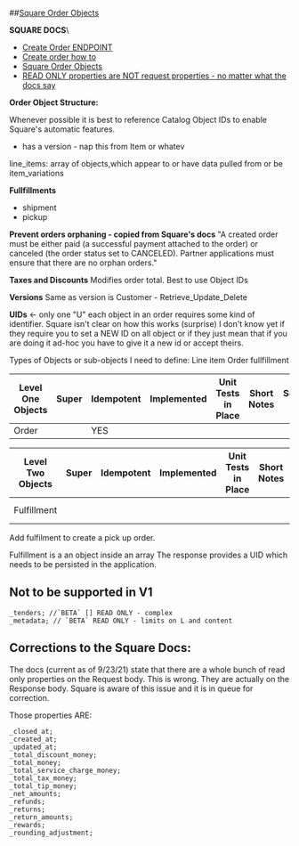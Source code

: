 ##[Square Order Objects](https://developer.squareup.com/docs/orders-api/how-it-works#orders-objects-and-datatypes)

**SQUARE DOCS**\

- [Create Order ENDPOINT](https://developer.squareup.com/reference/square/orders-api/create-order)
- [Create order how to ](https://developer.squareup.com/docs/orders-api/create-orders)
- [Square Order Objects](https://developer.squareup.com/docs/orders-api/how-it-works#orders-objects-and-datatypes)
- [READ ONLY properties are NOT request properties - no matter what the docs say](https://developer.squareup.com/forums/t/order-api-create-order-read-only-properties/3658)

**Order Object Structure:**

Whenever possible it is best to reference Catalog Object IDs to enable Square's automatic features.

- has a version - nap this from Item or whatev

line_items: array of objects,which appear to or have data pulled from or be item_variations

**Fullfillments**

- shipment
- pickup

**Prevent orders orphaning - copied from Square's docs**
"A created order must be either paid (a successful payment attached to the order) or canceled (the order status set to CANCELED). Partner applications must ensure that there are no orphan orders."

**Taxes and Discounts**
Modifies order total.
Best to use Object IDs

**Versions**
Same as version is Customer - Retrieve_Update_Delete

**UIDs** <- only one "U"
each object in an order requires some kind of identifier. Square isn't clear on how this works (surprise)
I don't know yet if they require you to set a NEW ID on all object or if they just mean that if you
are doing it ad-hoc you have to give it a new id or accept theirs.

Types of Objects or sub-objects I need to define:
Line item
Order fullfillment

| Level One Objects | Super | Idempotent | Implemented | Unit Tests in Place | Short Notes | Square Doc |
| ----------------- | ----- | ---------- | ----------- | ------------------- | ----------- | ---------- |
| Order             |       | YES        |

| Level Two Objects | Super | Idempotent | Implemented | Unit Tests in Place | Short Notes | Square Doc                                                                                            |
| ----------------- | ----- | ---------- | ----------- | ------------------- | ----------- | ----------------------------------------------------------------------------------------------------- |
| Fulfillment       |       |            |             |                     |             | [Curbside pickup](https://developer.squareup.com/blog/introducing-curbside-pickup-in-the-orders-api/) |

Add fulfilment to create a pick up order.

Fulfillment is a an object inside an array
The response provides a UID which needs to be persisted in the application.

## Not to be supported in V1

```
_tenders; //`BETA` [] READ ONLY - complex
_metadata; // `BETA` READ ONLY - limits on L and content
```

## Corrections to the Square Docs:

The docs (current as of 9/23/21) state that there are a whole bunch of read only properties on the Request body. This is wrong. They are actually on the Response body.
Square is aware of this issue and it is in queue for correction.

Those properties ARE:

```
_closed_at;
_created_at;
_updated_at;
_total_discount_money;
_total_money;
_total_service_charge_money;
_total_tax_money;
_total_tip_money;
_net_amounts;
_refunds;
_returns;
_return_amounts;
_rewards;
_rounding_adjustment;
```
